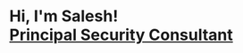 <h1>Hi, I'm Salesh! <br/><a href="https://github.com/sa1esh">Principal Security Consultant</a></a></h1>

<h2> 
